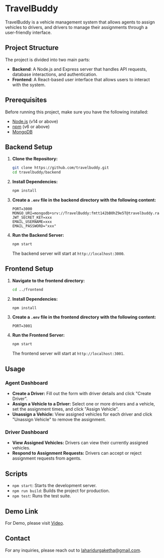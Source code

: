 # TravelBuddy

TravelBuddy is a vehicle management system that allows agents to assign vehicles to drivers, and drivers to manage their assignments through a user-friendly interface.

## Project Structure

The project is divided into two main parts:
- **Backend**: A Node.js and Express server that handles API requests, database interactions, and authentication.
- **Frontend**: A React-based user interface that allows users to interact with the system.

## Prerequisites

Before running this project, make sure you have the following installed:

- [Node.js](https://nodejs.org/) (v14 or above)
- [npm](https://www.npmjs.com/) (v6 or above)
- [MongoDB](https://www.mongodb.com/)

## Backend Setup

1. **Clone the Repository:**

   ```bash
   git clone https://github.com/travelbuddy.git
   cd travelbuddy/backend
   ```

2. **Install Dependencies:**

   ```bash
   npm install
   ```

3. **Create a `.env` file in the backend directory with the following content:**

   ```env
   PORT=3000
   MONGO_URI=mongodb+srv://TravelBuddy:fmtt142bB0hZ9e5T@travelbuddy.rauqxko.mongodb.net/
   JWT_SECRET_KEY=xxx
   EMAIL_USERNAME=xxx
   EMAIL_PASSWORD="xxx"
   ```

4. **Run the Backend Server:**

   ```bash
   npm start
   ```

   The backend server will start at `http://localhost:3000`.

## Frontend Setup

1. **Navigate to the frontend directory:**

   ```bash
   cd ../frontend
   ```

2. **Install Dependencies:**

   ```bash
   npm install
   ```

3. **Create a `.env` file in the frontend directory with the following content:**

   ```env
   PORT=3001
   ```

4. **Run the Frontend Server:**

   ```bash
   npm start
   ```

   The frontend server will start at `http://localhost:3001`.

## Usage

### Agent Dashboard

- **Create a Driver:** Fill out the form with driver details and click "Create Driver".
- **Assign a Vehicle to a Driver:** Select one or more drivers and a vehicle, set the assignment times, and click "Assign Vehicle".
- **Unassign a Vehicle:** View assigned vehicles for each driver and click "Unassign Vehicle" to remove the assignment.

### Driver Dashboard

- **View Assigned Vehicles:** Drivers can view their currently assigned vehicles.
- **Respond to Assignment Requests:** Drivers can accept or reject assignment requests from agents.

## Scripts

- `npm start`: Starts the development server.
- `npm run build`: Builds the project for production.
- `npm test`: Runs the test suite.

## Demo Link

For Demo, please visit [Video]().


## Contact

For any inquiries, please reach out to [laharidurgaketha@gmail.com](mailto:laharidurgaketha@gmail.com).
